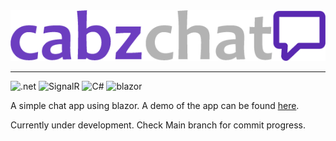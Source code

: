 <div align="center">
    <img src='cc-logo.png'>
</div>

<hr/>

<div>

![.net](https://img.shields.io/badge/.NET-512BD4?style=for-the-badge&logo=dotnet&logoColor=white)
![SignalR](https://img.shields.io/badge/SignalR-181818?style=for-the-badge&logo=&logoColor=white)
![C#](https://img.shields.io/badge/C%23-239120?style=for-the-badge&logo=c-sharp&logoColor=white)
![blazor](https://img.shields.io/badge/Blazor-512BD4?style=for-the-badge&logo=Blazor&logoColor=white)


</div>

A simple chat app using blazor. A demo of the app can be found [here](https://cabzchat.azurewebsites.net/).

Currently under development. Check Main branch for commit progress.